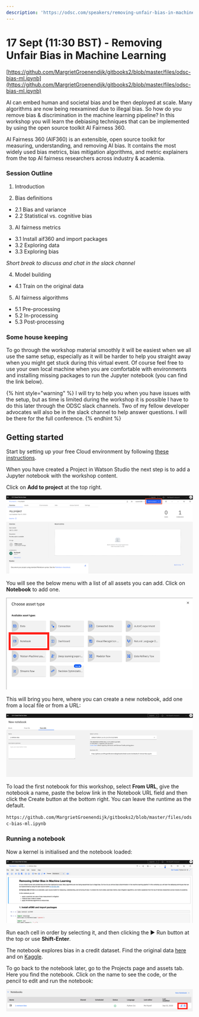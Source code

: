 ```yaml
---
description: 'https://odsc.com/speakers/removing-unfair-bias-in-machine-learning/'
---
```


# 17 Sept \(11:30 BST\) - Removing Unfair Bias in Machine Learning

[https://github.com/MargrietGroenendijk/gitbooks2/blob/master/files/odsc-bias-ml.ipynb](https://github.com/MargrietGroenendijk/gitbooks2/blob/master/files/odsc-bias-ml.ipynb)

AI can embed human and societal bias and be then deployed at scale. Many algorithms are now being reexamined due to illegal bias. So how do you remove bias & discrimination in the machine learning pipeline? In this workshop you will learn the debiasing techniques that can be implemented by using the open source toolkit AI Fairness 360.

AI Fairness 360 \(AIF360\) is an extensible, open source toolkit for measuring, understanding, and removing AI bias. It contains the most widely used bias metrics, bias mitigation algorithms, and metric explainers from the top AI fairness researchers across industry & academia.

### Session Outline

1. Introduction

2. Bias definitions

* 2.1 Bias and variance
* 2.2 Statistical vs. cognitive bias

3. AI fairness metrics

* 3.1 Install aif360 and import packages
* 3.2 Exploring data
* 3.3 Exploring bias

_Short break to discuss and chat in the slack channel_

4. Model building

* 4.1 Train on the original data

5. AI fairness algorithms

* 5.1 Pre-processing
* 5.2 In-processing
* 5.3 Post-processing

### Some house keeping

To go through the workshop material smoothly it will be easiest when we all use the same setup, especially as it will be harder to help you straight away when you might get stuck during this virtual event. Of course feel free to use your own local machine when you are comfortable with environments and installing missing packages to run the Jupyter notebook \(you can find the link below\).

{% hint style="warning" %}
I will try to help you when you have issues with the setup, but as time is limited during the workshop it is possible I have to do this later through the ODSC slack channels. Two of my fellow developer advocates will also be in the slack channel to help answer questions. I will be there for the full conference.
{% endhint %}

## Getting started

Start by setting up your free Cloud environment by following [these instructions](https://margriet-groenendijk.gitbook.io/odsc-2020/untitled).

When you have created a Project in Watson Studio the next step is to add a Jupyter notebook with the workshop content.

Click on **Add to project** at the top right.

![](.gitbook/assets/screenshot-2020-09-15-at-08.55.10.png)

 You will see the below menu with a list of all assets you can add. Click on **Notebook** to add one.

![](.gitbook/assets/screenshot-2020-09-03-at-10.56.21.png)

 This will bring you here, where you can create a new notebook, add one from a local file or from a URL:

![](.gitbook/assets/screenshot-2020-09-03-at-11.22.15.png)

To load the first notebook for this workshop, select **From URL**, give the notebook a name, paste the below link in the Notebook URL field and then click the Create button at the bottom right. You can leave the runtime as the default.  

`https://github.com/MargrietGroenendijk/gitbooks2/blob/master/files/odsc-bias-ml.ipynb`

### Running a notebook

Now a kernel is initialised and the notebook loaded:

![](.gitbook/assets/screenshot-2020-09-03-at-11.28.05.png)

Run each cell in order by selecting it, and then clicking the ▶︎ Run button at the top or use **Shift-Enter**. 

The notebook explores bias in a credit dataset. Find the original data [here](https://archive.ics.uci.edu/ml/datasets/Statlog+%28German+Credit+Data%29) and on [Kaggle](https://www.kaggle.com/uciml/german-credit). 

To go back to the notebook later, go to the Projects page and assets tab. Here you find the notebook. Click on the name to see the code, or the pencil to edit and run the notebook:

![](.gitbook/assets/screenshot-2020-09-03-at-12.00.01.png)

